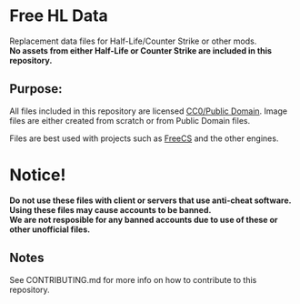 # Free HL Data
Replacement data files for Half-Life/Counter Strike or other mods.  
**No assets from either Half-Life or Counter Strike are included in this repository.**


## Purpose:

All files included in this repository are licensed [CC0/Public Domain](https://creativecommons.org/publicdomain/zero/1.0/legalcode).
Image files are either created from scratch or from Public Domain files.

Files are best used with projects such as [FreeCS](https://github.com/eukara/FreeCS) and the other engines.

# Notice!

**Do not use these files with client or servers that use anti-cheat software. Using these files may cause accounts to be banned.**  
**We are not resposible for any banned accounts due to use of these or other unofficial files.**  



## Notes

See CONTRIBUTING.md for more info on how to contribute to this repository.
